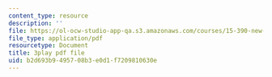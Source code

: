 ```yaml
---
content_type: resource
description: ''
file: https://ol-ocw-studio-app-qa.s3.amazonaws.com/courses/15-390-new-enterprises-spring-2013/b2d693b9495708b3e0d1f7209810630e_oD7X3KvJAVk.pdf
file_type: application/pdf
resourcetype: Document
title: 3play pdf file
uid: b2d693b9-4957-08b3-e0d1-f7209810630e
---
```

